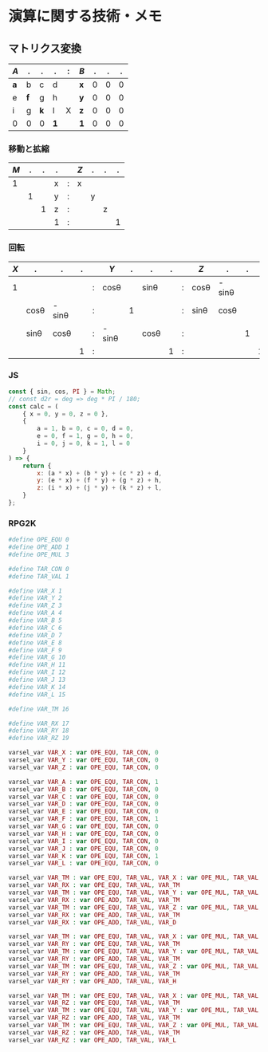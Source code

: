 # 演算に関する技術・メモ
## マトリクス変換

|_A_|.|.|.|:|_B_|.|.|.|
|-|-|-|-|-|-|-|-|-|
|**a**|b|c|d||**x**|0|0|0|
|e|**f**|g|h||**y**|0|0|0|
|i|g|**k**|l|X|**z**|0|0|0|
|0|0|0|**1**||**1**|0|0|0|

### 移動と拡縮
|_M_|.|.|.||_Z_|.|.|.|
|-|-|-|-|-|-|-|-|-|
|1|||x|:|x||||
||1||y|:||y|||
|||1|z|:|||z||
||||1|:||||1|

### 回転
|_X_|.|.|.||_Y_|.|.|.||_Z_|.|.|.|
|-|-|-|-|-|-|-|-|-|-|-|-|-|-|
|1||||:|cosθ||sinθ||:|cosθ|-sinθ|||
||cosθ|-sinθ||:||1|||:|sinθ|cosθ|||
||sinθ|cosθ||:|-sinθ||cosθ||:|||1||
||||1|:||||1|:||||1|:||||1|

### JS
```js
const { sin, cos, PI } = Math;
// const d2r = deg => deg * PI / 180;
const calc = (
    { x = 0, y = 0, z = 0 },
    {
        a = 1, b = 0, c = 0, d = 0,
        e = 0, f = 1, g = 0, h = 0,
        i = 0, j = 0, k = 1, l = 0
    }
) => {
    return {
        x: (a * x) + (b * y) + (c * z) + d,
        y: (e * x) + (f * y) + (g * z) + h,
        z: (i * x) + (j * y) + (k * z) + l,
    }
};
```
### RPG2K
```php
#define OPE_EQU 0
#define OPE_ADD 1
#define OPE_MUL 3

#define TAR_CON 0
#define TAR_VAL 1

#define VAR_X 1
#define VAR_Y 2
#define VAR_Z 3
#define VAR_A 4
#define VAR_B 5
#define VAR_C 6
#define VAR_D 7
#define VAR_E 8
#define VAR_F 9
#define VAR_G 10
#define VAR_H 11
#define VAR_I 12
#define VAR_J 13
#define VAR_K 14
#define VAR_L 15

#define VAR_TM 16

#define VAR_RX 17
#define VAR_RY 18
#define VAR_RZ 19

varsel_var VAR_X : var OPE_EQU, TAR_CON, 0
varsel_var VAR_Y : var OPE_EQU, TAR_CON, 0
varsel_var VAR_Z : var OPE_EQU, TAR_CON, 0

varsel_var VAR_A : var OPE_EQU, TAR_CON, 1
varsel_var VAR_B : var OPE_EQU, TAR_CON, 0
varsel_var VAR_C : var OPE_EQU, TAR_CON, 0
varsel_var VAR_D : var OPE_EQU, TAR_CON, 0
varsel_var VAR_E : var OPE_EQU, TAR_CON, 0
varsel_var VAR_F : var OPE_EQU, TAR_CON, 1
varsel_var VAR_G : var OPE_EQU, TAR_CON, 0
varsel_var VAR_H : var OPE_EQU, TAR_CON, 0
varsel_var VAR_I : var OPE_EQU, TAR_CON, 0
varsel_var VAR_J : var OPE_EQU, TAR_CON, 0
varsel_var VAR_K : var OPE_EQU, TAR_CON, 1
varsel_var VAR_L : var OPE_EQU, TAR_CON, 0

varsel_var VAR_TM : var OPE_EQU, TAR_VAL, VAR_X : var OPE_MUL, TAR_VAL, VAR_A
varsel_var VAR_RX : var OPE_EQU, TAR_VAL, VAR_TM
varsel_var VAR_TM : var OPE_EQU, TAR_VAL, VAR_Y : var OPE_MUL, TAR_VAL, VAR_B
varsel_var VAR_RX : var OPE_ADD, TAR_VAL, VAR_TM
varsel_var VAR_TM : var OPE_EQU, TAR_VAL, VAR_Z : var OPE_MUL, TAR_VAL, VAR_C
varsel_var VAR_RX : var OPE_ADD, TAR_VAL, VAR_TM
varsel_var VAR_RX : var OPE_ADD, TAR_VAL, VAR_D

varsel_var VAR_TM : var OPE_EQU, TAR_VAL, VAR_X : var OPE_MUL, TAR_VAL, VAR_E
varsel_var VAR_RY : var OPE_EQU, TAR_VAL, VAR_TM
varsel_var VAR_TM : var OPE_EQU, TAR_VAL, VAR_Y : var OPE_MUL, TAR_VAL, VAR_F
varsel_var VAR_RY : var OPE_ADD, TAR_VAL, VAR_TM
varsel_var VAR_TM : var OPE_EQU, TAR_VAL, VAR_Z : var OPE_MUL, TAR_VAL, VAR_G
varsel_var VAR_RY : var OPE_ADD, TAR_VAL, VAR_TM
varsel_var VAR_RY : var OPE_ADD, TAR_VAL, VAR_H

varsel_var VAR_TM : var OPE_EQU, TAR_VAL, VAR_X : var OPE_MUL, TAR_VAL, VAR_I
varsel_var VAR_RZ : var OPE_EQU, TAR_VAL, VAR_TM
varsel_var VAR_TM : var OPE_EQU, TAR_VAL, VAR_Y : var OPE_MUL, TAR_VAL, VAR_J
varsel_var VAR_RZ : var OPE_ADD, TAR_VAL, VAR_TM
varsel_var VAR_TM : var OPE_EQU, TAR_VAL, VAR_Z : var OPE_MUL, TAR_VAL, VAR_K
varsel_var VAR_RZ : var OPE_ADD, TAR_VAL, VAR_TM
varsel_var VAR_RZ : var OPE_ADD, TAR_VAL, VAR_L
```



























